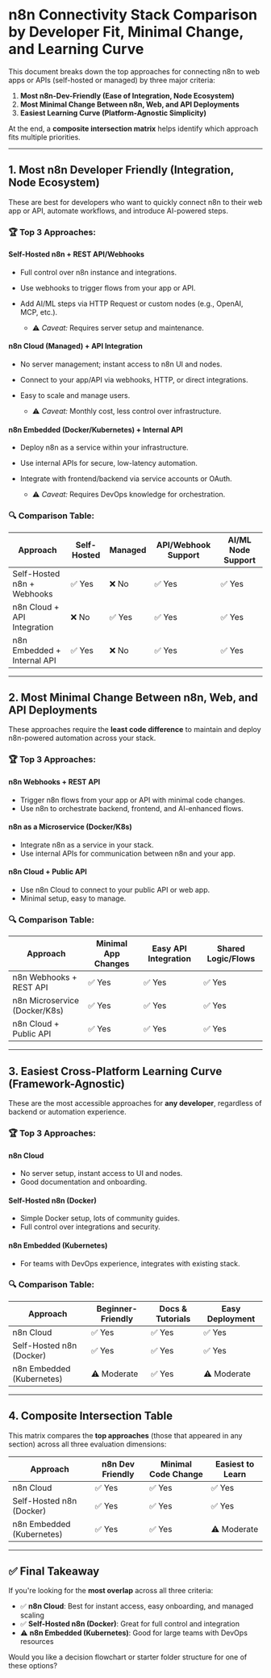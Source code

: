 # n8n Connectivity Stack Comparison by Developer Fit, Minimal Change, and Learning Curve

This document breaks down the top approaches for connecting n8n to web apps or APIs (self-hosted or managed) by three major criteria:

1. **Most n8n-Dev-Friendly (Ease of Integration, Node Ecosystem)**
2. **Most Minimal Change Between n8n, Web, and API Deployments**
3. **Easiest Learning Curve (Platform-Agnostic Simplicity)**

At the end, a **composite intersection matrix** helps identify which approach fits multiple priorities.

---

## 1. Most n8n Developer Friendly (Integration, Node Ecosystem)

These are best for developers who want to quickly connect n8n to their web app or API, automate workflows, and introduce AI-powered steps.

### 🏆 Top 3 Approaches:

#### **Self-Hosted n8n + REST API/Webhooks**

* Full control over n8n instance and integrations.
* Use webhooks to trigger flows from your app or API.
* Add AI/ML steps via HTTP Request or custom nodes (e.g., OpenAI, MCP, etc.).

  * ⚠️ *Caveat:* Requires server setup and maintenance.

#### **n8n Cloud (Managed) + API Integration**

* No server management; instant access to n8n UI and nodes.
* Connect to your app/API via webhooks, HTTP, or direct integrations.
* Easy to scale and manage users.

  * ⚠️ *Caveat:* Monthly cost, less control over infrastructure.

#### **n8n Embedded (Docker/Kubernetes) + Internal API**

* Deploy n8n as a service within your infrastructure.
* Use internal APIs for secure, low-latency automation.
* Integrate with frontend/backend via service accounts or OAuth.

  * ⚠️ *Caveat:* Requires DevOps knowledge for orchestration.

### 🔍 Comparison Table:

| Approach                        | Self-Hosted | Managed | API/Webhook Support | AI/ML Node Support |
| ------------------------------- | ----------- | ------- | ------------------- | ------------------ |
| Self-Hosted n8n + Webhooks      | ✅ Yes      | ❌ No   | ✅ Yes              | ✅ Yes             |
| n8n Cloud + API Integration     | ❌ No       | ✅ Yes  | ✅ Yes              | ✅ Yes             |
| n8n Embedded + Internal API     | ✅ Yes      | ❌ No   | ✅ Yes              | ✅ Yes             |

---

## 2. Most Minimal Change Between n8n, Web, and API Deployments

These approaches require the **least code difference** to maintain and deploy n8n-powered automation across your stack.

### 🏆 Top 3 Approaches:

#### **n8n Webhooks + REST API**

* Trigger n8n flows from your app or API with minimal code changes.
* Use n8n to orchestrate backend, frontend, and AI-enhanced flows.

#### **n8n as a Microservice (Docker/K8s)**

* Integrate n8n as a service in your stack.
* Use internal APIs for communication between n8n and your app.

#### **n8n Cloud + Public API**

* Use n8n Cloud to connect to your public API or web app.
* Minimal setup, easy to manage.

### 🔍 Comparison Table:

| Approach                        | Minimal App Changes | Easy API Integration | Shared Logic/Flows |
| ------------------------------- | ------------------- | ------------------- | ------------------ |
| n8n Webhooks + REST API         | ✅ Yes              | ✅ Yes              | ✅ Yes             |
| n8n Microservice (Docker/K8s)   | ✅ Yes              | ✅ Yes              | ✅ Yes             |
| n8n Cloud + Public API          | ✅ Yes              | ✅ Yes              | ✅ Yes             |

---

## 3. Easiest Cross-Platform Learning Curve (Framework-Agnostic)

These are the most accessible approaches for **any developer**, regardless of backend or automation experience.

### 🏆 Top 3 Approaches:

#### **n8n Cloud**

* No server setup, instant access to UI and nodes.
* Good documentation and onboarding.

#### **Self-Hosted n8n (Docker)**

* Simple Docker setup, lots of community guides.
* Full control over integrations and security.

#### **n8n Embedded (Kubernetes)**

* For teams with DevOps experience, integrates with existing stack.

### 🔍 Comparison Table:

| Approach                        | Beginner-Friendly | Docs & Tutorials | Easy Deployment |
| ------------------------------- | ---------------- | --------------- | --------------- |
| n8n Cloud                       | ✅ Yes           | ✅ Yes          | ✅ Yes          |
| Self-Hosted n8n (Docker)        | ✅ Yes           | ✅ Yes          | ✅ Yes          |
| n8n Embedded (Kubernetes)       | ⚠️ Moderate      | ✅ Yes          | ⚠️ Moderate     |

---

## 4. Composite Intersection Table

This matrix compares the **top approaches** (those that appeared in any section) across all three evaluation dimensions:

| Approach                        | n8n Dev Friendly | Minimal Code Change | Easiest to Learn |
| ------------------------------- | ---------------- | ------------------- | ---------------- |
| n8n Cloud                       | ✅ Yes           | ✅ Yes               | ✅ Yes           |
| Self-Hosted n8n (Docker)        | ✅ Yes           | ✅ Yes               | ✅ Yes           |
| n8n Embedded (Kubernetes)       | ✅ Yes           | ✅ Yes               | ⚠️ Moderate      |

---

## ✅ Final Takeaway

If you're looking for the **most overlap** across all three criteria:

* ✅ **n8n Cloud**: Best for instant access, easy onboarding, and managed scaling
* ✅ **Self-Hosted n8n (Docker)**: Great for full control and integration
* ⚠️ **n8n Embedded (Kubernetes)**: Good for large teams with DevOps resources

Would you like a decision flowchart or starter folder structure for one of these options? 
